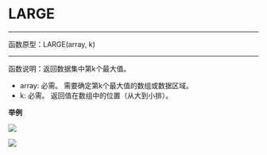 # LARGE
*****
函数原型：LARGE(array, k)
*****
函数说明：返回数据集中第k个最大值。

* array: 必需。 需要确定第k个最大值的数组或数据区域。
* k: 必需。 返回值在数组中的位置（从大到小排）。

**举例**

![](../img/6-3-4-4i1.png)

![](../img/6-3-4-4i2.png)

